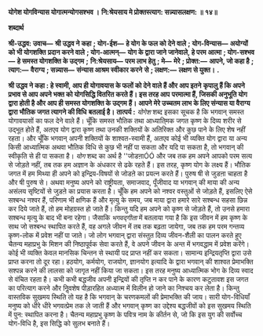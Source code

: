**योगेश योगविन्यास योगात्मन्योगसश्भव ।** **नि:श्रेयसाय मे प्रोक्तस्त्याग: सन्न्यासलक्षण: ॥ १४॥** 

**शब्दार्थ** 

**श्री-उद्धव: उवाच—** **श्री उद्धव ने कहा** **; योग-ईश—** **हे योग के फल को देने वाले** **; योग-विन्यास—** **अयोग्यों को भी योगशक्ति** **प्रदान करने वाले** **; योग-आत्मन्—** **योग के द्वारा जाने जानेवाले, हे परम आत्मा** **; योग-सश्भव—** **हे समस्त योगशक्ति के उद्गम** **;** **नि:श्रेयसाय—** **परम लाभ हेतु** **; मे—** **मेरे** **; प्रोक्त:—** **आपने, जो कहा है** **; त्याग:—** **वैराग्य** **; सन्न्यास—** **संन्यास आश्रम स्वीकार करने** **से** **; लक्षण:—** **लक्षण से युक्त।** **.** 

**श्री उद्धव ने कहा : हे स्वामी, आप ही योगावयास के फलों को देने वाले हैं और आप इतने** **कृपालु हैं कि अपने प्रभाव से आप अपने भक्त को योगसिद्धि वितरित करते हैं। इस तरह आप** **परमात्मा हैं, जिसकी अनुभूति योग द्वारा होती है और आप ही समस्त योगशक्ति के उद्गम हैं।** **आपने मेरे उच्चतम लाभ के लिए संन्यास या वैराग्य द्वारा भौतिक जगत त्यागने की विधि** **बतलाई है।** **तात्पर्य :** *योगेश* शब्द इसका सूचक है कि भगवान् समस्त योगावयासों का फल देने वाले हैं। चूँकि समस्त भौतिक तथा आध्याति्मक जगत कृष्ण के दिव्य शरीर से उद्भूत होते हैं, अतएव योग द्वारा कृष्ण तथा उनकी शक्तियों के अतिरिक्त और कुछ पाने के लिए शेष नहीं रहता। और चूँकि भगवान् अपनी शक्तियों के शाश्वत-स्वामी हैं, अतएव कोई भी व्यक्ति योग द्वारा या अन्य किसी आध्यात्मिक अथवा भौतिक विधि से कुछ भी नहीं पा सकता और यदि पा सकता है, तो भगवान् की स्वीकृति से ही पा सकता है। *योग* शब्द का अर्थ है ''जोडऩाÓÓ और जब तक हम अपने आपको परम सत्य से जोड़ते नहीं, तब तक हम अज्ञान के अंधकार से ढके रहते हैं। इस तरह, कृष्ण योग के लक्ष्य हैं। भौतिक जगत में हम मिथ्या ही अपने को इन्द्रिय-विषयों से जोडऩे का प्रयत्न करते हैं। पुरुष षी से जुडऩा चाहता है और षी पुरुष से। अथवा मनुष्य अपने को राष्ट्रीयता, समाजवाद, पूँजीवाद या भगवान् की माया की अन्य असंलय सृष्टियों से जुडऩे का प्रयास करता है। चूँकि हम अपने को नश्वर वस्तुओं से जोड़ते हैं, इसलिए ऐसे सश्बन्ध नश्वर हैं, परिणाम भी क्षणिक हैं और मृत्यु के समय, जब माया द्वारा हमारे सारे सश्बन्ध सहसा छिन्न कर दिये जाते हैं, तो हम मोहग्रस्त हो जाते हैं। किन्तु यदि हम अपने को कृष्ण से जोड़ते हैं, तो उनसे हमारा सश्बन्ध मृत्यु के बाद भी बना रहेगा। जैसाकि *भगवद्गीता* में बतलाया गया है कि इस जीवन में हम कृष्ण के साथ जो सश्बन्ध स्थापित करते हैं, वह अगले जीवन में तब तक बढ़ता जायेगा, जब तक हम परम गन्तव्य कृष्ण-लोक में प्रवेश नहीं पा जाते। जो लोग भगवान् द्वारा संस्तुत दिव्य जीवन-शैली का पालन करते हुए चैतन्य महाप्रभु के मिशन की निष्ठापूर्वक सेवा करते हैं, वे अपने जीवन के अन्त में भगवद्धाम में प्रवेश करेंगे। कोई भी व्यक्ति केवल मानसिक चिन्तन से स्थायी पद प्राप्त नहीं कर सकता। सामान्य इन्द्रियतृप्ति द्वारा उसे प्राप्त करना तो दूर रहा। हठयोग, कर्मयोग, राजयोग, ज्ञानयोग इत्यादि के द्वारा भगवान् की शाश्वत प्रेमाभक्ति सश्पन्न करने की लालसा को जागृत नहीं किया जा सकता। इस तरह मनुष्य आध्यात्मिक भोग के दिव्य स्वाद से वंचित रहता है। कभी कभी बद्धजीव अपनी इन्द्रियों की तृप्ति न कर पाने के कारण कटुतावश इस जगत का परित्याग करने और निॢवशेष पीड़ारहित अध्यात्म में विलीन हो जाने का निश्चय कर लेता है। किन्तु वास्तविक सुखमय स्थिति तो यह है कि भगवान् के चरणकमलों की प्रेमाभक्ति की जाय। सारी योग-विधियाँ मनुष्य को धीरे धीरे भगवत्प्रेम तक ले जाती हैं और भगवान् कृष्ण का उद्देश्य बद्धजीवों को इस सुखमय स्थिति में पुन: स्थापित करना है। चैतन्य महाप्रभु कृष्ण के पवित्र नाम के कीर्तन से, जो कि इस युग की सर्वोच्च योग-विधि है, इस सिद्धि को सुलभ बनाते हैं।  